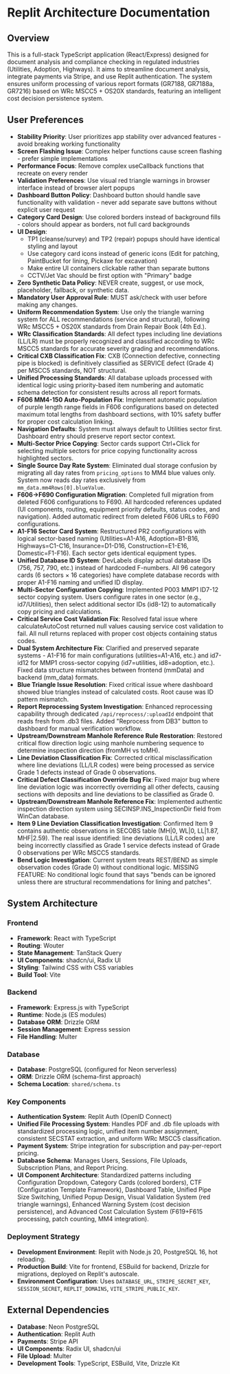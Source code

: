 # Replit Architecture Documentation

## Overview
This is a full-stack TypeScript application (React/Express) designed for document analysis and compliance checking in regulated industries (Utilities, Adoption, Highways). It aims to streamline document analysis, integrate payments via Stripe, and use Replit authentication. The system ensures uniform processing of various report formats (GR7188, GR7188a, GR7216) based on WRc MSCC5 + OS20X standards, featuring an intelligent cost decision persistence system.

## User Preferences
- **Stability Priority**: User prioritizes app stability over advanced features - avoid breaking working functionality
- **Screen Flashing Issue**: Complex helper functions cause screen flashing - prefer simple implementations
- **Performance Focus**: Remove complex useCallback functions that recreate on every render
- **Validation Preferences**: Use visual red triangle warnings in browser interface instead of browser alert popups
- **Dashboard Button Policy**: Dashboard button should handle save functionality with validation - never add separate save buttons without explicit user request
- **Category Card Design**: Use colored borders instead of background fills - colors should appear as borders, not full card backgrounds
- **UI Design**:
  - TP1 (cleanse/survey) and TP2 (repair) popups should have identical styling and layout
  - Use category card icons instead of generic icons (Edit for patching, PaintBucket for lining, Pickaxe for excavation)
  - Make entire UI containers clickable rather than separate buttons
  - CCTV/Jet Vac should be first option with "Primary" badge
- **Zero Synthetic Data Policy**: NEVER create, suggest, or use mock, placeholder, fallback, or synthetic data.
- **Mandatory User Approval Rule**: MUST ask/check with user before making any changes.
- **Uniform Recommendation System**: Use only the triangle warning system for ALL recommendations (service and structural), following WRc MSCC5 + OS20X standards from Drain Repair Book (4th Ed.).
- **WRc Classification Standards**: All defect types including line deviations (LL/LR) must be properly recognized and classified according to WRc MSCC5 standards for accurate severity grading and recommendations.
- **Critical CXB Classification Fix**: CXB (Connection defective, connecting pipe is blocked) is definitively classified as SERVICE defect (Grade 4) per MSCC5 standards, NOT structural.
- **Unified Processing Standards**: All database uploads processed with identical logic using priority-based item numbering and automatic schema detection for consistent results across all report formats.
- **F606 MM4-150 Auto-Population Fix**: Implement automatic population of purple length range fields in F606 configurations based on detected maximum total lengths from dashboard sections, with 10% safety buffer for proper cost calculation linking.
- **Navigation Defaults**: System must always default to Utilities sector first. Dashboard entry should preserve report sector context.
- **Multi-Sector Price Copying**: Sector cards support Ctrl+Click for selecting multiple sectors for price copying functionality across highlighted sectors.
- **Single Source Day Rate System**: Eliminated dual storage confusion by migrating all day rates from `pricing_options` to MM4 blue values only. System now reads day rates exclusively from `mm_data.mm4Rows[0].blueValue`.
- **F606→F690 Configuration Migration**: Completed full migration from deleted F606 configurations to F690. All hardcoded references updated (UI components, routing, equipment priority defaults, status codes, and navigation). Added automatic redirect from deleted F606 URLs to F690 configurations.
- **A1-F16 Sector Card System**: Restructured PR2 configurations with logical sector-based naming (Utilities=A1-A16, Adoption=B1-B16, Highways=C1-C16, Insurance=D1-D16, Construction=E1-E16, Domestic=F1-F16). Each sector gets identical equipment types.
- **Unified Database ID System**: DevLabels display actual database IDs (756, 757, 790, etc.) instead of hardcoded F-numbers. All 96 category cards (6 sectors × 16 categories) have complete database records with proper A1-F16 naming and unified ID display.
- **Multi-Sector Configuration Copying**: Implemented P003 MMP1 ID7-12 sector copying system. Users configure rates in one sector (e.g., id7/Utilities), then select additional sector IDs (id8-12) to automatically copy pricing and calculations.
- **Critical Service Cost Validation Fix**: Resolved fatal issue where calculateAutoCost returned null values causing service cost validation to fail. All null returns replaced with proper cost objects containing status codes.
- **Dual System Architecture Fix**: Clarified and preserved separate systems - A1-F16 for main configurations (utilities=A1-A16, etc.) and id7-id12 for MMP1 cross-sector copying (id7=utilities, id8=adoption, etc.). Fixed data structure mismatches between frontend (mmData) and backend (mm_data) formats.
- **Blue Triangle Issue Resolution**: Fixed critical issue where dashboard showed blue triangles instead of calculated costs. Root cause was ID pattern mismatch.
- **Report Reprocessing System Investigation**: Enhanced reprocessing capability through dedicated `/api/reprocess/:uploadId` endpoint that reads fresh from .db3 files. Added "Reprocess from DB3" button to dashboard for manual verification workflow.
- **Upstream/Downstream Manhole Reference Rule Restoration**: Restored critical flow direction logic using manhole numbering sequence to determine inspection direction (fromMH vs toMH).
- **Line Deviation Classification Fix**: Corrected critical misclassification where line deviations (LL/LR codes) were being processed as service Grade 1 defects instead of Grade 0 observations.
- **Critical Defect Classification Override Bug Fix**: Fixed major bug where line deviation logic was incorrectly overriding all other defects, causing sections with deposits and line deviations to be classified as Grade 0.
- **Upstream/Downstream Manhole Reference Fix**: Implemented authentic inspection direction system using SECINSP.INS_InspectionDir field from WinCan database.
- **Item 9 Line Deviation Classification Investigation**: Confirmed Item 9 contains authentic observations in SECOBS table (MH|0, WL|0, LL|1.87, MHF|2.59). The real issue identified: line deviations (LL/LR codes) are being incorrectly classified as Grade 1 service defects instead of Grade 0 observations per WRc MSCC5 standards.
- **Bend Logic Investigation**: Current system treats REST/BEND as simple observation codes (Grade 0) without conditional logic. MISSING FEATURE: No conditional logic found that says "bends can be ignored unless there are structural recommendations for lining and patches".

## System Architecture

### Frontend
- **Framework**: React with TypeScript
- **Routing**: Wouter
- **State Management**: TanStack Query
- **UI Components**: shadcn/ui, Radix UI
- **Styling**: Tailwind CSS with CSS variables
- **Build Tool**: Vite

### Backend
- **Framework**: Express.js with TypeScript
- **Runtime**: Node.js (ES modules)
- **Database ORM**: Drizzle ORM
- **Session Management**: Express session
- **File Handling**: Multer

### Database
- **Database**: PostgreSQL (configured for Neon serverless)
- **ORM**: Drizzle ORM (schema-first approach)
- **Schema Location**: `shared/schema.ts`

### Key Components
- **Authentication System**: Replit Auth (OpenID Connect)
- **Unified File Processing System**: Handles PDF and .db file uploads with standardized processing logic, unified item number assignment, consistent SECSTAT extraction, and uniform WRc MSCC5 classification.
- **Payment System**: Stripe integration for subscription and pay-per-report pricing.
- **Database Schema**: Manages Users, Sessions, File Uploads, Subscription Plans, and Report Pricing.
- **UI Component Architecture**: Standardized patterns including Configuration Dropdown, Category Cards (colored borders), CTF (Configuration Template Framework), Dashboard Table, Unified Pipe Size Switching, Unified Popup Design, Visual Validation System (red triangle warnings), Enhanced Warning System (cost decision persistence), and Advanced Cost Calculation System (F619+F615 processing, patch counting, MM4 integration).

### Deployment Strategy
- **Development Environment**: Replit with Node.js 20, PostgreSQL 16, hot reloading.
- **Production Build**: Vite for frontend, ESBuild for backend, Drizzle for migrations, deployed on Replit's autoscale.
- **Environment Configuration**: Uses `DATABASE_URL`, `STRIPE_SECRET_KEY`, `SESSION_SECRET`, `REPLIT_DOMAINS`, `VITE_STRIPE_PUBLIC_KEY`.

## External Dependencies

- **Database**: Neon PostgreSQL
- **Authentication**: Replit Auth
- **Payments**: Stripe API
- **UI Components**: Radix UI, shadcn/ui
- **File Upload**: Multer
- **Development Tools**: TypeScript, ESBuild, Vite, Drizzle Kit